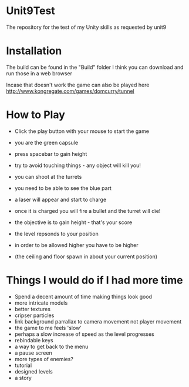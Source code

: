 Unit9Test
=========

The repository for the test of my Unity skills as requested by unit9

Installation
============
The build can be found in the "Build" folder
I think you can download and run those in a web browser

Incase that doesn't work the game can also be played here
http://www.kongregate.com/games/domcurry/tunnel

How to Play
===========
 - Click the play button with your mouse to start the game
 - you are the green capsule
 - press spacebar to gain height


 - try to avoid touching things - any object will kill you!
 - you can shoot at the turrets
 - you need to be able to see the blue part
 - a laser will appear and start to charge
 - once it is charged you will fire a bullet and the turret will die!


 - the objective is to gain height - that's your score
 - the level repsonds to your position
 - in order to be allowed higher you have to be higher 
 - (the ceiling and floor spawn in about your current position)

Things I would do if I had more time
====================================
 - Spend a decent amount of time making things look good
 - more intricate models
 - better textures
 - cripser particles
 - link background parrallax to camera movement not player movement
 - the game to me feels 'slow'
 - perhaps a slow increase of speed as the level progresses
 - rebindable keys 
 - a way to get back to the menu 
 - a pause screen 
 - more types of enemies? 
 - tutorial 
 - designed levels 
 - a story 
